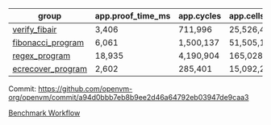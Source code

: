 | group | app.proof_time_ms | app.cycles | app.cells_used | leaf.proof_time_ms | leaf.cycles | leaf.cells_used |
| -- | -- | -- | -- | -- | -- | -- |
| [verify_fibair](https://github.com/openvm-org/openvm/blob/benchmark-results/benchmarks/verify_fibair-a94d0bbb7eb8b9ee2d46a64792eb03947de9caa3.md) | 3,406 |  711,996 |  25,526,474 |- | - | - |
| [fibonacci_program](https://github.com/openvm-org/openvm/blob/benchmark-results/benchmarks/fibonacci-a94d0bbb7eb8b9ee2d46a64792eb03947de9caa3.md) | 6,061 |  1,500,137 |  51,505,102 | 13,346 |  3,084,465 |  110,711,138 |
| [regex_program](https://github.com/openvm-org/openvm/blob/benchmark-results/benchmarks/regex-a94d0bbb7eb8b9ee2d46a64792eb03947de9caa3.md) | 18,935 |  4,190,904 |  165,028,173 | 30,636 |  5,934,513 |  244,157,511 |
| [ecrecover_program](https://github.com/openvm-org/openvm/blob/benchmark-results/benchmarks/ecrecover-a94d0bbb7eb8b9ee2d46a64792eb03947de9caa3.md) | 2,602 |  285,401 |  15,092,297 | 42,435 |  8,652,418 |  365,885,227 |


Commit: https://github.com/openvm-org/openvm/commit/a94d0bbb7eb8b9ee2d46a64792eb03947de9caa3

[Benchmark Workflow](https://github.com/openvm-org/openvm/actions/runs/12878000096)
